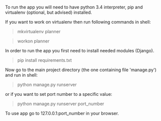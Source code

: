 To run the app you will need to have python 3.4 interpreter, pip and virtualenv (optional, but advised) installed.

If you want to work on virtualenv then run following commands in shell:
> mkvirtualenv planner

> workon planner


In order to run the app you first need to install needed modules (Django).
> pip install requirements.txt

Now go to the main project directory (the one containing file 'manage.py') and run in shell:
> python manage.py runserver 

or if you want to set port number to a specific value:

> python manage.py runserver port_number

To use app go to 127.0.0.1:port_number in your browser.
